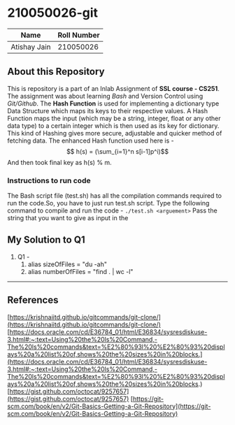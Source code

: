 # 210050026-git

| Name | Roll Number |
| ----------- | ----------- |
| Atishay Jain | 210050026 |

## About this Repository
This is repository is a part of an Inlab Assignment of **SSL course - CS251**. The assignment was about learning *Bash* and Version Control using *Git/Github*.
The **Hash Function** is used for implementing a dictionary type Data Structure which maps its keys to their respective values. A Hash Function maps the input (which may be a string, integer, float or any other data type) to a certain integer which is then used as its key for dictionary. This kind of Hashing gives more secure, adjustable and quicker method of fetching data.
The enhanced Hash function used here is -
$$ h(s) = (\sum_{i=1}^n s[i-1]p^i)$$
And then took final key as h(s) % m.


### Instructions to run code
The Bash script file (test.sh) has all the compilation commands required to run the code.So, you have to just run test.sh script.
Type the following command to compile and run the code -
`./test.sh <arguement>`
Pass the string that you want to give as input in the <arguement>

## My Solution to Q1
1. Q1 -
    1. alias sizeOfFiles = "du -ah"
    2. alias numberOfFiles = "find . | wc -l"

---

## References
[https://krishnaiitd.github.io/gitcommands/git-clone/](https://krishnaiitd.github.io/gitcommands/git-clone/)
[https://docs.oracle.com/cd/E36784_01/html/E36834/sysresdiskuse-3.html#:~:text=Using%20the%20ls%20Command,-The%20ls%20commands&text=%E2%80%93l%20%E2%80%93%20displays%20a%20list%20of,shows%20the%20sizes%20in%20blocks.](https://docs.oracle.com/cd/E36784_01/html/E36834/sysresdiskuse-3.html#:~:text=Using%20the%20ls%20Command,-The%20ls%20commands&text=%E2%80%93l%20%E2%80%93%20displays%20a%20list%20of,shows%20the%20sizes%20in%20blocks.)
[https://gist.github.com/octocat/9257657](https://gist.github.com/octocat/9257657)
[https://git-scm.com/book/en/v2/Git-Basics-Getting-a-Git-Repository](https://git-scm.com/book/en/v2/Git-Basics-Getting-a-Git-Repository)


